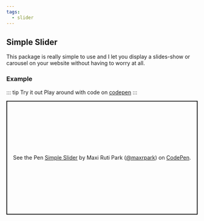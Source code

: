 ```yaml
---
tags:
  - slider
---
```


## Simple Slider

This package is really simple to use and I let you display a slides-show or carousel on your website without having to worry at all.

### Example

::: tip Try it out
Play around with code on [codepen](https://codepen.io/maxrpark/pen/ExwXRPb)
:::

<p class="codepen" data-height="600" data-default-tab="result" data-slug-hash="ExwXRPb" data-user="maxrpark" style="height: 300px; box-sizing: border-box; display: flex; align-items: center; justify-content: center; border: 2px solid; margin: 1em 0; padding: 1em;">
  <span>See the Pen <a href="https://codepen.io/maxrpark/pen/ExwXRPb">
  Simple Slider</a> by Maxi Ruti Park (<a href="https://codepen.io/maxrpark">@maxrpark</a>)
  on <a href="https://codepen.io">CodePen</a>.</span>
</p>
<script async src="https://cpwebassets.codepen.io/assets/embed/ei.js"></script>
